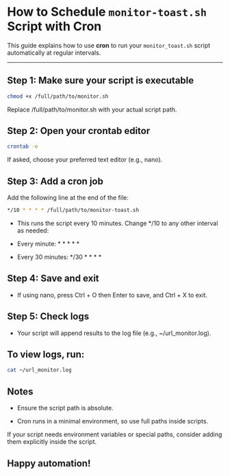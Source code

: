 # How to Schedule `monitor-toast.sh` Script with Cron

This guide explains how to use **cron** to run your `monitor_toast.sh` script automatically at regular intervals.

---

## Step 1: Make sure your script is executable

```bash
chmod +x /full/path/to/monitor.sh
``` 
Replace /full/path/to/monitor.sh with your actual script path.

## Step 2: Open your crontab editor
```bash
crontab -e
``` 

If asked, choose your preferred text editor (e.g., nano).

## Step 3: Add a cron job
Add the following line at the end of the file:

```bash
*/10 * * * * /full/path/to/monitor-toast.sh
```

- This runs the script every 10 minutes. Change */10 to any other interval as needed:

- Every minute: * * * * *

- Every 30 minutes: */30 * * * *

## Step 4: Save and exit
- If using nano, press Ctrl + O then Enter to save, and Ctrl + X to exit.

## Step 5: Check logs
- Your script will append results to the log file (e.g., ~/url_monitor.log).

## To view logs, run:
```bash
cat ~/url_monitor.log
```
## Notes
- Ensure the script path is absolute.

- Cron runs in a minimal environment, so use full paths inside scripts.

If your script needs environment variables or special paths, consider adding them explicitly inside the script.

Happy automation!
---